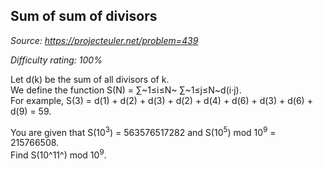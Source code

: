 Sum of sum of divisors
----------------------

*Source: https://projecteuler.net/problem=439*


*Difficulty rating: 100%*

Let d(k) be the sum of all divisors of k.\
 We define the function S(N) = ∑~1≤i≤N~ ∑~1≤j≤N~d(i·j).\
 For example, S(3) = d(1) + d(2) + d(3) + d(2) + d(4) + d(6) + d(3) +
d(6) + d(9) = 59.

You are given that S(10<sup>3</sup>) = 563576517282 and S(10<sup>5</sup>) mod 10<sup>9</sup> =
215766508.\
 Find S(10^11^) mod 10<sup>9</sup>.
